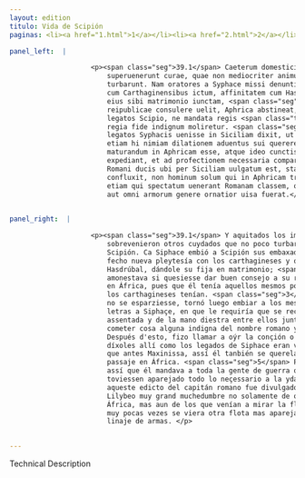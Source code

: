 ```yaml
---
layout: edition
titulo: Vida de Scipión
paginas: <li><a href="1.html">1</a></li><li><a href="2.html">2</a></li><li><a href="3.html">3</a></li><li><a href="4.html">4</a></li><li><a href="5.html">5</a></li><li><a href="6.html">6</a></li><li><a href="7.html">7</a></li><li><a href="8.html">8</a></li><li><a href="9.html">9</a></li><li><a href="10.html">10</a></li><li><a href="11.html">11</a></li><li><a href="12.html">12</a></li><li><a href="13.html">13</a></li><li><a href="14.html">14</a></li><li><a href="15.html">15</a></li><li><a href="16.html">16</a></li><li><a href="17.html">17</a></li><li><a href="18.html">18</a></li><li><a href="19.html">19</a></li><li><a href="20.html">20</a></li><li><a href="21.html">21</a></li><li><a href="22.html">22</a></li><li><a href="23.html">23</a></li><li><a href="24.html">24</a></li><li><a href="25.html">25</a></li><li><a href="26.html">26</a></li><li><a href="27.html">27</a></li><li><a href="28.html">28</a></li><li><a href="29.html">29</a></li><li><a href="30.html">30</a></li><li><a href="31.html">31</a></li><li><a href="32.html">32</a></li><li><a href="33.html">33</a></li><li><a href="34.html">34</a></li><li><a href="35.html">35</a></li><li><a href="36.html">36</a></li><li><a href="37.html">37</a></li><li><a href="38.html">38</a></li><li><a href="39.html">39</a></li><li><a href="40.html">40</a></li><li><a href="41.html">41</a></li><li><a href="42.html">42</a></li><li><a href="43.html">43</a></li><li><a href="44.html">44</a></li><li><a href="45.html">45</a></li><li><a href="46.html">46</a></li><li><a href="47.html">47</a></li><li><a href="48.html">48</a></li><li><a href="49.html">49</a></li><li><a href="50.html">50</a></li><li><a href="51.html">51</a></li><li><a href="52.html">52</a></li><li><a href="53.html">53</a></li><li><a href="54.html">54</a></li><li><a href="55.html">55</a></li><li><a href="56.html">56</a></li><li><a href="57.html">57</a></li><li><a href="58.html">58</a></li><li><a href="59.html">59</a></li><li><a href="60.html">60</a></li><li><a href="61.html">61</a></li><li><a href="62.html">62</a></li><li><a href="63.html">63</a></li><li><a href="64.html">64</a></li><li><a href="65.html">65</a></li><li><a href="66.html">66</a></li><li><a href="67.html">67</a></li><li><a href="68.html">68</a></li><li><a href="69.html">69</a></li><li><a href="70.html">70</a></li><li><a href="71.html">71</a></li><li><a href="72.html">72</a></li><li><a href="73.html">73</a></li><li><a href="74.html">74</a></li>

panel_left:  |

                    <p><span class="seg">39.1</span> Caeterum domesticis impedimentis sublatis aliae foris
                        superuenerunt curae, quae non mediocriter animum Scipionis mentemque
                        turbarunt. Nam oratores a Syphace missi denuntiarunt ei nouum sibi foedus
                        cum Carthaginensibus ictum, affinitatem cum Hasdrubale contractam, filiam
                        eius sibi matrimonio iunctam, <span class="seg">2</span> propterea monere ut si suae
                        reipublicae consulere uelit, Aphrica abstineat, eosdem <span class="tooltip">enim<span class="tooltiptext"><span class="om"><i>om. </i></span> <span class="siglas">U</span> </span></span> quos Poeni haberent se amicos inimicosque habiturm. <span class="seg">3</span> Hos
                        legatos Scipio, ne mandata regis <span class="tooltip">offerrentur<span class="tooltiptext">efferrentur <span class="siglas">F N P R S W</span> </span></span>, extemplo ad Syphacem remisit cum litteris, quibus postulabat ut <span class="tooltip">initae<span class="tooltiptext">inire <span class="siglas">U</span> </span></span> societatis iunctaeque dextrae memor caueret, ne quid nomine Romano et
                        regia fide indignum moliretur. <span class="seg">4</span> Post haec concione aduocata
                        legatos Syphacis uenisse in Siciliam dixit, ut sicut antea Masinissa, sic
                        etiam hi nimiam dilationem aduentus sui quererentur. <span class="seg">5</span> Itaque
                        maturandum in Aphricam esse, atque ideo cunctis militibus edicere, ut arma
                        expediant, et ad profectionem necessaria comparent. <span class="seg">6</span> Hoc edictum
                        Romani ducis ubi per Siciliam uulgatum est, statim multitudo ingens Lilybeum
                        confluxit, non hominum solum qui in Aphricam traiecturi erant, sed eorum
                        etiam qui spectatum uenerant Romanam classem, qua raro unquam istructior,
                        aut omni armorum genere ornatior uisa fuerat.</p>
                

panel_right:  |

                    <p><span class="seg">39.1</span> Y aquitados los impedimentos domésticos, de fuera
                        sobrevenieron otros cuydados que no poco turbaron el ánimo y sentidos de
                        Scipión. Ca Siphace embió a Scipión sus embaxadores denunciándole que avía
                        fecho nueva pleytesía con los carthagineses y que avía travado affinidad con
                        Hasdrúbal, dándole su fija en matrimonio; <span class="seg">2</span> por ende, que le
                        amonestava si quesiesse dar buen consejo a su república no se entremetiesse
                        en África, pues que él tenía aquellos mesmos por amigos o por enemigos que
                        los carthagineses tenían. <span class="seg">3</span> Scipión, porque la embaxada del rey
                        no se esparziesse, tornó luego embiar a los mesmos embaxadores con sus
                        letras a Siphaçe, en que le requiría que se recordasse de la amistad
                        assentada y de la mano diestra entre ellos juntada, y se guardasse de
                        cometer cosa alguna indigna del nombre romano y de su real fe. <span class="seg">4</span>
                        Después d'esto, fizo llamar a oýr la conçión o razonamiento público, y
                        díxoles allí como los legados de Siphace eran venidos en Sicilia, y segund
                        que antes Maxinissa, assí él tanbién se querelava de la grand dilación de su
                        passaje en África. <span class="seg">5</span> Por ende, que se apressurassen a passar,
                        assí que él mandava a toda la gente de guerra que aprestassen sus armas y
                        toviessen aparejado todo lo neçessario a la yda. <span class="seg">6</span> Y quanto
                        aqueste edicto del capitán romano fue divulgado por Sicilia, <a href="../public/images/1491/187r.jpg" target="new"><img class="facs" src="{site.url}/Vitae/public/images/facs_icon.jpg"/></a>[187r,b] luego concurrió a
                        Lilybeo muy grand muchedumbre no solamente de ombres que avían de passar en
                        África, mas aun de los que venían a mirar la flota romana, porque jamás o
                        muy pocas vezes se viera otra flota mas aparejada o más adornada de todo
                        linaje de armas. </p>
                

---
```


Technical Description 